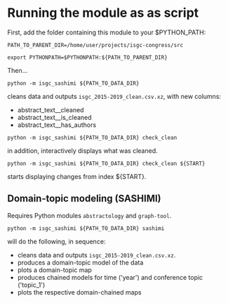 # Running the module as as script

First, add the folder containing this module to your $PYTHON_PATH:

`PATH_TO_PARENT_DIR=/home/user/projects/isgc-congress/src`

`export PYTHONPATH=$PYTHONPATH:${PATH_TO_PARENT_DIR}`

Then...

`python -m isgc_sashimi ${PATH_TO_DATA_DIR}`

cleans data and outputs `isgc_2015-2019_clean.csv.xz`, with new columns:

- abstract_text__cleaned
- abstract_text__is_cleaned
- abstract_text__has_authors

`python -m isgc_sashimi ${PATH_TO_DATA_DIR} check_clean`

in addition, interactively displays what was cleaned.

`python -m isgc_sashimi ${PATH_TO_DATA_DIR} check_clean ${START}`

starts displaying changes from index ${START}.

## Domain-topic modeling (SASHIMI)

Requires Python modules `abstractology` and `graph-tool`.

`python -m isgc_sashimi ${PATH_TO_DATA_DIR} sashimi`

will do the following, in sequence:

- cleans data and outputs `isgc_2015-2019_clean.csv.xz`.
- produces a domain-topic model of the data
- plots a domain-topic map
- produces chained models for time ('year') and conference topic ('topic_1')
- plots the respective domain-chained maps
